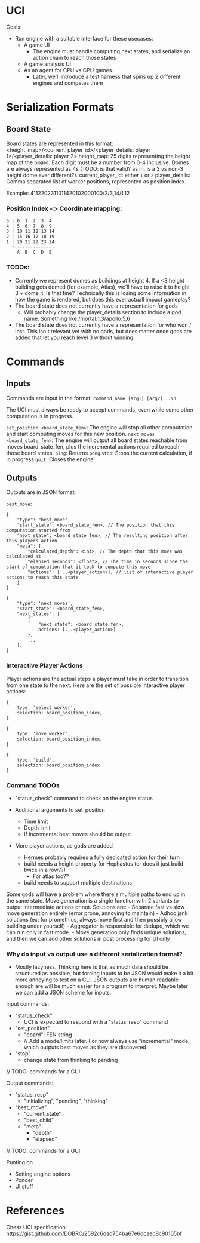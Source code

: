 # UCI

Goals:
- Run engine with a suitable interface for these usecases:
    - A game UI
        - The engine must handle computing next states, and serialize an action chain to reach those states
    - A game analysis UI
    - As an agent for CPU vs CPU games.
        - Later, we'll introduce a test harness that spins up 2 different engines and competes them

# Serialization Formats
## Board State
Board states are represented in this format:
<height_map>/<current_player_id>/<player_details: player 1>/<player_details: player 2>
height_map: 25 digits representing the height map of the board. Each digit must be a number from 0-4 inclusive. Domes are always represented as 4s (TODO: is that valid? as in, is a 3 vs non-3 height dome ever different?).
current_player_id: either `1` or `2`
player_details: Comma separated list of worker positions, represented as position index.

Example:
4112202311011420102000100/2/3,14/1,12

### Position Index <> Coordinate mapping:
```
5 | 0  1  2  3  4
4 | 5  6  7  8  9
3 | 10 11 12 13 14
2 | 15 16 17 18 19
1 | 20 21 22 23 24
  +---------------
    A  B  C  D  E
```

### TODOs:
- Currently we represent domes as buildings at height 4. If a <3 height building gets domed (for example, Atlas), we'll have to raise it to height 3 + dome it. Is that fine? Technically this is losing some information in how the game is rendered, but does this ever actuall impact gameplay?
- The board state does not currently have a representation for gods
    - Will probably change the player_details section to include a god name. Something like /mortal:1,3/apollo:5,6
- The board state does not currently have a representation for who won / lost. This isn't relevant yet with no gods, but does matter once gods are added that let you reach level 3 without winning.

# Commands
## Inputs
Commands are input in the format:
`command_name [arg1] [arg2]...\n`

The UCI must always be ready to accept commands, even while some other computation is in progress.

`set_position <board_state_fen>`: The engine will stop all other computation and start computing moves for this new position.
`next_moves <board_state_fen>`: The engine will output all board states reachable from moves board_state_fen, plus the incremental actions required to reach those board states.
`ping`: Returns `pong`
`stop`: Stops the current calculation, if in progress
`quit`: Closes the engine

## Outputs
Outputs are in JSON format.

`best_move`:
```
{
    "type": "best_move",
    "start_state": <board_state_fen>, // The position that this computation started from
    "next_state": <board_state_fen>, // The resulting position after this players action
    "meta": {
        "calculated_depth": <int>, // The depth that this move was calculated at
        "elapsed_seconds": <float>, // The time in seconds since the start of computation that it took to compute this move
        "actions": [...<player_action>], // list of interactive player actions to reach this state
    }
}
```

```
{
    "type": 'next_moves',
    "start_state": <board_state_fen>,
    "next_states": [
        {
            "next_state": <board_state_fen>,
            actions: [...<player_action>]
        },
        ...
    ],
}
```


### Interactive Player Actions
Player actions are the actual steps a player must take in order to transition from one state to the next.
Here are the set of possible interactive player actions:
```
{
    type: 'select_worker',
    selection: board_position_index,
}

{
    type: 'move_worker',
    selection: board_position_index,
}

{
    type: 'build',
    selection: board_position_index
}
```

### Command TODOs
- "status_check" command to check on the engine status
- Additional arguments to set_position
    - Time limit
    - Depth limit
    - If incremental best moves should be output

- More player actions, as gods are added
    - Hermes probably requires a fully dedicated action for their turn
    - build needs a height property for Hephastus (or does it just build twice in a row??)
        - For atlas too??
    - build needs to support multiple destinations

Some gods will have a problem where there's multiple paths to end up in the same state.
Move generation is a single function with 2 variants to output intermediate actions or not.
Solutions are:
    - Separate fast vs slow move generation entirely (error prone, annoying to maintain)
    - Adhoc jank solutions (ex: for promethius, always move first and then possibly allow building under yourself)
    - Aggregator is responsible for dedupe, which we can run only in fast mode.
    - Move generation only finds unique solutions, and then we can add other solutions in post processing for UI only


### Why do input vs output use a different serialization format?
- Mostly lazyness. Thinking here is that as much data should be structured as possible, but forcing inputs to be JSON would make it a bit more annoying to test on a CLI. JSON outputs are human readable enough are will be much easier for a program to interpret. Maybe later we can add a JSON scheme for inputs.

Input commands:
- "status_check"
    - UCI is expected to respond with a "status_resp" command
- "set_position"
    - "board": FEN string
    - // Add a mode/limits later. For now always use "incremental" mode, which outputs best moves as they are discovered
- "stop"
    - change state from thinking to pending

// TODO: commands for a GUI

Output commands:
- "status_resp"
    - "initializing", "pending", "thinking"
- "best_move"
    - "current_state"
    - "best_child"
    - "meta"
        - "depth"
        - "elapsed"

// TODO: commands for a GUI

Punting on :
- Setting engine options
- Ponder
- UI stuff


# References
Chess UCI specification:
https://gist.github.com/DOBRO/2592c6dad754ba67e6dcaec8c90165bf
